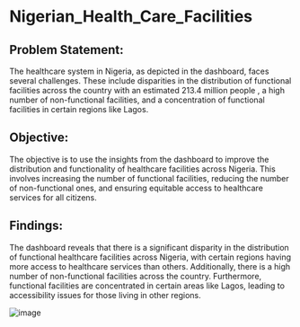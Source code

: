 # Nigerian_Health_Care_Facilities

## Problem Statement:

The healthcare system in Nigeria, as depicted in the dashboard, faces several challenges. These include disparities in the distribution of functional facilities across the country with an estimated 213.4 million people , a high number of non-functional facilities, and a concentration of functional facilities in certain regions like Lagos.

## Objective:

The objective is to use the insights from the dashboard to improve the distribution and functionality of healthcare facilities across Nigeria. This involves increasing the number of functional facilities, reducing the number of non-functional ones, and ensuring equitable access to healthcare services for all citizens.

## Findings:

The dashboard reveals that there is a significant disparity in the distribution of functional healthcare facilities across Nigeria, with certain regions having more access to healthcare services than others. Additionally, there is a high number of non-functional facilities across the country. Furthermore, functional facilities are concentrated in certain areas like Lagos, leading to accessibility issues for those living in other regions.


![image](https://github.com/AAYUGUDA/Nigerian_Health_Care_Facilities/assets/145426257/f0133ce2-503c-4463-85bf-8831ab669629)

